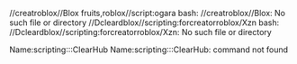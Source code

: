 //creatroblox//Blox fruits,roblox//script:ogara
bash: //creatroblox//Blox: No such file or directory
//Dcleardblox//scripting:forcreatorroblox/Xzn
bash: //Dcleardblox//scripting:forcreatorroblox/Xzn: No such file or directory

Name:scripting:::ClearHub
Name:scripting:::ClearHub: command not found
